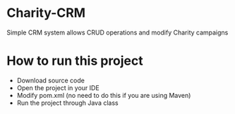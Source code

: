 # Charity-CRM
Simple CRM system allows CRUD operations and modify Charity campaigns

# How to run this project
- Download source code
- Open the project in your IDE
- Modify pom.xml (no need to do this if you are using Maven)
- Run the project through Java class
